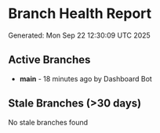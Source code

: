 # Branch Health Report
Generated: Mon Sep 22 12:30:09 UTC 2025

## Active Branches
- **main** - 18 minutes ago by Dashboard Bot

## Stale Branches (>30 days)
No stale branches found

